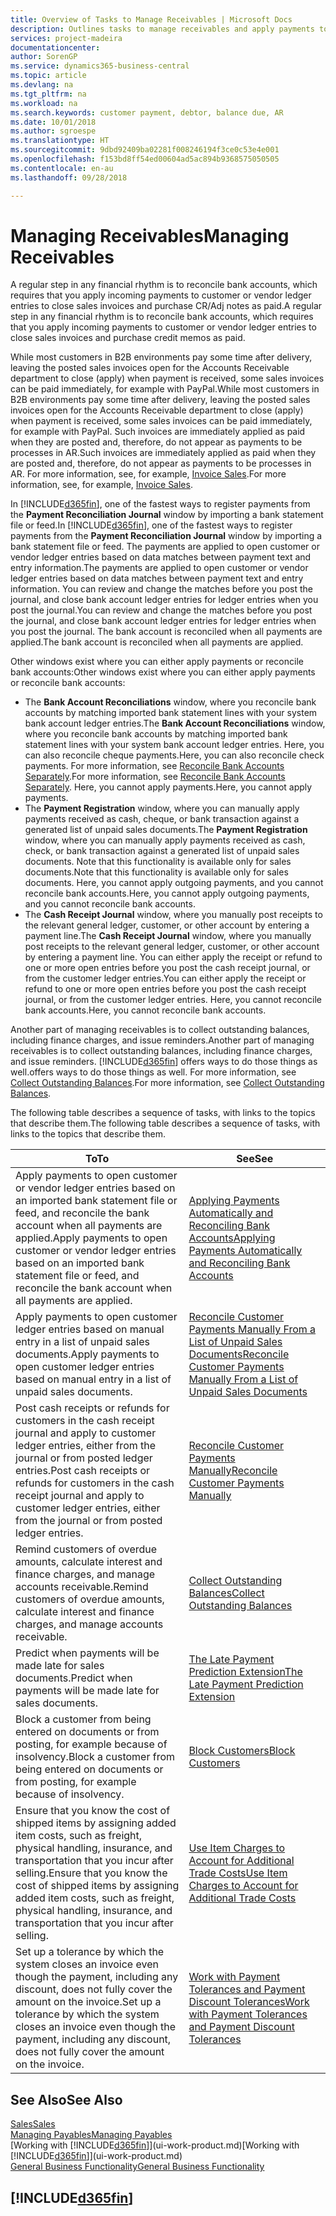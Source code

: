 ```yaml
---
title: Overview of Tasks to Manage Receivables | Microsoft Docs
description: Outlines tasks to manage receivables and apply payments to customer or vendor ledger entries.
services: project-madeira
documentationcenter: 
author: SorenGP
ms.service: dynamics365-business-central
ms.topic: article
ms.devlang: na
ms.tgt_pltfrm: na
ms.workload: na
ms.search.keywords: customer payment, debtor, balance due, AR
ms.date: 10/01/2018
ms.author: sgroespe
ms.translationtype: HT
ms.sourcegitcommit: 9dbd92409ba02281f008246194f3ce0c53e4e001
ms.openlocfilehash: f153bd8ff54ed00604ad5ac894b9368575050505
ms.contentlocale: en-au
ms.lasthandoff: 09/28/2018

---
```

# <a name="managing-receivables"></a><span data-ttu-id="ae7bd-103">Managing Receivables</span><span class="sxs-lookup"><span data-stu-id="ae7bd-103">Managing Receivables</span></span>
<span data-ttu-id="ae7bd-104">A regular step in any financial rhythm is to reconcile bank accounts, which requires that you apply incoming payments to customer or vendor ledger entries to close sales invoices and purchase CR/Adj notes as paid.</span><span class="sxs-lookup"><span data-stu-id="ae7bd-104">A regular step in any financial rhythm is to reconcile bank accounts, which requires that you apply incoming payments to customer or vendor ledger entries to close sales invoices and purchase credit memos as paid.</span></span>

<span data-ttu-id="ae7bd-105">While most customers in B2B environments pay some time after delivery, leaving the posted sales invoices open for the Accounts Receivable department to close (apply) when payment is received, some sales invoices can be paid immediately, for example with PayPal.</span><span class="sxs-lookup"><span data-stu-id="ae7bd-105">While most customers in B2B environments pay some time after delivery, leaving the posted sales invoices open for the Accounts Receivable department to close (apply) when payment is received, some sales invoices can be paid immediately, for example with PayPal.</span></span> <span data-ttu-id="ae7bd-106">Such invoices are immediately applied as paid when they are posted and, therefore, do not appear as payments to be processes in AR.</span><span class="sxs-lookup"><span data-stu-id="ae7bd-106">Such invoices are immediately applied as paid when they are posted and, therefore, do not appear as payments to be processes in AR.</span></span> <span data-ttu-id="ae7bd-107">For more information, see, for example, [Invoice Sales](sales-how-invoice-sales.md).</span><span class="sxs-lookup"><span data-stu-id="ae7bd-107">For more information, see, for example, [Invoice Sales](sales-how-invoice-sales.md).</span></span>  

<span data-ttu-id="ae7bd-108">In [!INCLUDE[d365fin](includes/d365fin_md.md)], one of the fastest ways to register payments from the **Payment Reconciliation Journal** window by importing a bank statement file or feed.</span><span class="sxs-lookup"><span data-stu-id="ae7bd-108">In [!INCLUDE[d365fin](includes/d365fin_md.md)], one of the fastest ways to register payments from the **Payment Reconciliation Journal** window by importing a bank statement file or feed.</span></span> <span data-ttu-id="ae7bd-109">The payments are applied to open customer or vendor ledger entries based on data matches between payment text and entry information.</span><span class="sxs-lookup"><span data-stu-id="ae7bd-109">The payments are applied to open customer or vendor ledger entries based on data matches between payment text and entry information.</span></span> <span data-ttu-id="ae7bd-110">You can review and change the matches before you post the journal, and close bank account ledger entries for ledger entries when you post the journal.</span><span class="sxs-lookup"><span data-stu-id="ae7bd-110">You can review and change the matches before you post the journal, and close bank account ledger entries for ledger entries when you post the journal.</span></span> <span data-ttu-id="ae7bd-111">The bank account is reconciled when all payments are applied.</span><span class="sxs-lookup"><span data-stu-id="ae7bd-111">The bank account is reconciled when all payments are applied.</span></span>

<span data-ttu-id="ae7bd-112">Other windows exist where you can either apply payments or reconcile bank accounts:</span><span class="sxs-lookup"><span data-stu-id="ae7bd-112">Other windows exist where you can either apply payments or reconcile bank accounts:</span></span>

* <span data-ttu-id="ae7bd-113">The **Bank Account Reconciliations** window, where you reconcile bank accounts by matching imported bank statement lines with your system bank account ledger entries.</span><span class="sxs-lookup"><span data-stu-id="ae7bd-113">The **Bank Account Reconciliations** window, where you reconcile bank accounts by matching imported bank statement lines with your system bank account ledger entries.</span></span> <span data-ttu-id="ae7bd-114">Here, you can also reconcile cheque payments.</span><span class="sxs-lookup"><span data-stu-id="ae7bd-114">Here, you can also reconcile check payments.</span></span> <span data-ttu-id="ae7bd-115">For more information, see [Reconcile Bank Accounts Separately](bank-how-reconcile-bank-accounts-separately.md).</span><span class="sxs-lookup"><span data-stu-id="ae7bd-115">For more information, see [Reconcile Bank Accounts Separately](bank-how-reconcile-bank-accounts-separately.md).</span></span> <span data-ttu-id="ae7bd-116">Here, you cannot apply payments.</span><span class="sxs-lookup"><span data-stu-id="ae7bd-116">Here, you cannot apply payments.</span></span>
* <span data-ttu-id="ae7bd-117">The **Payment Registration** window, where you can manually apply payments received as cash, cheque, or bank transaction against a generated list of unpaid sales documents.</span><span class="sxs-lookup"><span data-stu-id="ae7bd-117">The **Payment Registration** window, where you can manually apply payments received as cash, check, or bank transaction against a generated list of unpaid sales documents.</span></span> <span data-ttu-id="ae7bd-118">Note that this functionality is available only for sales documents.</span><span class="sxs-lookup"><span data-stu-id="ae7bd-118">Note that this functionality is available only for sales documents.</span></span> <span data-ttu-id="ae7bd-119">Here, you cannot apply outgoing payments, and you cannot reconcile bank accounts.</span><span class="sxs-lookup"><span data-stu-id="ae7bd-119">Here, you cannot apply outgoing payments, and you cannot reconcile bank accounts.</span></span>
* <span data-ttu-id="ae7bd-120">The **Cash Receipt Journal** window, where you manually post receipts to the relevant general ledger, customer, or other account by entering a payment line.</span><span class="sxs-lookup"><span data-stu-id="ae7bd-120">The **Cash Receipt Journal** window, where you manually post receipts to the relevant general ledger, customer, or other account by entering a payment line.</span></span> <span data-ttu-id="ae7bd-121">You can either apply the receipt or refund to one or more open entries before you post the cash receipt journal, or from the customer ledger entries.</span><span class="sxs-lookup"><span data-stu-id="ae7bd-121">You can either apply the receipt or refund to one or more open entries before you post the cash receipt journal, or from the customer ledger entries.</span></span> <span data-ttu-id="ae7bd-122">Here, you cannot reconcile bank accounts.</span><span class="sxs-lookup"><span data-stu-id="ae7bd-122">Here, you cannot reconcile bank accounts.</span></span>  

<span data-ttu-id="ae7bd-123">Another part of managing receivables is to collect outstanding balances, including finance charges, and issue reminders.</span><span class="sxs-lookup"><span data-stu-id="ae7bd-123">Another part of managing receivables is to collect outstanding balances, including finance charges, and issue reminders.</span></span> [!INCLUDE[d365fin](includes/d365fin_md.md)] <span data-ttu-id="ae7bd-124">offers ways to do those things as well.</span><span class="sxs-lookup"><span data-stu-id="ae7bd-124">offers ways to do those things as well.</span></span> <span data-ttu-id="ae7bd-125">For more information, see [Collect Outstanding Balances](receivables-collect-outstanding-balances.md).</span><span class="sxs-lookup"><span data-stu-id="ae7bd-125">For more information, see [Collect Outstanding Balances](receivables-collect-outstanding-balances.md).</span></span>  

<span data-ttu-id="ae7bd-126">The following table describes a sequence of tasks, with links to the topics that describe them.</span><span class="sxs-lookup"><span data-stu-id="ae7bd-126">The following table describes a sequence of tasks, with links to the topics that describe them.</span></span>  

| <span data-ttu-id="ae7bd-127">To</span><span class="sxs-lookup"><span data-stu-id="ae7bd-127">To</span></span> | <span data-ttu-id="ae7bd-128">See</span><span class="sxs-lookup"><span data-stu-id="ae7bd-128">See</span></span> |
| --- | --- |
| <span data-ttu-id="ae7bd-129">Apply payments to open customer or vendor ledger entries based on an imported bank statement file or feed, and reconcile the bank account when all payments are applied.</span><span class="sxs-lookup"><span data-stu-id="ae7bd-129">Apply payments to open customer or vendor ledger entries based on an imported bank statement file or feed, and reconcile the bank account when all payments are applied.</span></span> |[<span data-ttu-id="ae7bd-130">Applying Payments Automatically and Reconciling Bank Accounts</span><span class="sxs-lookup"><span data-stu-id="ae7bd-130">Applying Payments Automatically and Reconciling Bank Accounts</span></span>](receivables-apply-payments-auto-reconcile-bank-accounts.md) |
| <span data-ttu-id="ae7bd-131">Apply payments to open customer ledger entries based on manual entry in a list of unpaid sales documents.</span><span class="sxs-lookup"><span data-stu-id="ae7bd-131">Apply payments to open customer ledger entries based on manual entry in a list of unpaid sales documents.</span></span> |[<span data-ttu-id="ae7bd-132">Reconcile Customer Payments Manually From a List of Unpaid Sales Documents</span><span class="sxs-lookup"><span data-stu-id="ae7bd-132">Reconcile Customer Payments Manually From a List of Unpaid Sales Documents</span></span>](receivables-how-reconcile-customer-payments-list-unpaid-sales-documents.md) |
| <span data-ttu-id="ae7bd-133">Post cash receipts or refunds for customers in the cash receipt journal and apply to customer ledger entries, either from the journal or from posted ledger entries.</span><span class="sxs-lookup"><span data-stu-id="ae7bd-133">Post cash receipts or refunds for customers in the cash receipt journal and apply to customer ledger entries, either from the journal or from posted ledger entries.</span></span> |[<span data-ttu-id="ae7bd-134">Reconcile Customer Payments Manually</span><span class="sxs-lookup"><span data-stu-id="ae7bd-134">Reconcile Customer Payments Manually</span></span>](receivables-how-apply-sales-transactions-manually.md) |
| <span data-ttu-id="ae7bd-135">Remind customers of overdue amounts, calculate interest and finance charges, and manage accounts receivable.</span><span class="sxs-lookup"><span data-stu-id="ae7bd-135">Remind customers of overdue amounts, calculate interest and finance charges, and manage accounts receivable.</span></span> |[<span data-ttu-id="ae7bd-136">Collect Outstanding Balances</span><span class="sxs-lookup"><span data-stu-id="ae7bd-136">Collect Outstanding Balances</span></span>](receivables-collect-outstanding-balances.md) |
| <span data-ttu-id="ae7bd-137">Predict when payments will be made late for sales documents.</span><span class="sxs-lookup"><span data-stu-id="ae7bd-137">Predict when payments will be made late for sales documents.</span></span> | [<span data-ttu-id="ae7bd-138">The Late Payment Prediction Extension</span><span class="sxs-lookup"><span data-stu-id="ae7bd-138">The Late Payment Prediction Extension</span></span>](ui-extensions-late-payment-prediction.md) |
|<span data-ttu-id="ae7bd-139">Block a customer from being entered on documents or from posting, for example because of insolvency.</span><span class="sxs-lookup"><span data-stu-id="ae7bd-139">Block a customer from being entered on documents or from posting, for example because of insolvency.</span></span>|[<span data-ttu-id="ae7bd-140">Block Customers</span><span class="sxs-lookup"><span data-stu-id="ae7bd-140">Block Customers</span></span>](receivables-how-block-customers.md)|
|<span data-ttu-id="ae7bd-141">Ensure that you know the cost of shipped items by assigning added item costs, such as freight, physical handling, insurance, and transportation that you incur after selling.</span><span class="sxs-lookup"><span data-stu-id="ae7bd-141">Ensure that you know the cost of shipped items by assigning added item costs, such as freight, physical handling, insurance, and transportation that you incur after selling.</span></span>|[<span data-ttu-id="ae7bd-142">Use Item Charges to Account for Additional Trade Costs</span><span class="sxs-lookup"><span data-stu-id="ae7bd-142">Use Item Charges to Account for Additional Trade Costs</span></span>](payables-how-assign-item-charges.md)|
|<span data-ttu-id="ae7bd-143">Set up a tolerance by which the system closes an invoice even though the payment, including any discount, does not fully cover the amount on the invoice.</span><span class="sxs-lookup"><span data-stu-id="ae7bd-143">Set up a tolerance by which the system closes an invoice even though the payment, including any discount, does not fully cover the amount on the invoice.</span></span>|[<span data-ttu-id="ae7bd-144">Work with Payment Tolerances and Payment Discount Tolerances</span><span class="sxs-lookup"><span data-stu-id="ae7bd-144">Work with Payment Tolerances and Payment Discount Tolerances</span></span>](finance-payment-tolerance-and-payment-discount-tolerance.md)|
## <a name="see-also"></a><span data-ttu-id="ae7bd-145">See Also</span><span class="sxs-lookup"><span data-stu-id="ae7bd-145">See Also</span></span>
[<span data-ttu-id="ae7bd-146">Sales</span><span class="sxs-lookup"><span data-stu-id="ae7bd-146">Sales</span></span>](sales-manage-sales.md)  
[<span data-ttu-id="ae7bd-147">Managing Payables</span><span class="sxs-lookup"><span data-stu-id="ae7bd-147">Managing Payables</span></span>](payables-manage-payables.md)  
<span data-ttu-id="ae7bd-148">[Working with [!INCLUDE[d365fin](includes/d365fin_md.md)]](ui-work-product.md)</span><span class="sxs-lookup"><span data-stu-id="ae7bd-148">[Working with [!INCLUDE[d365fin](includes/d365fin_md.md)]](ui-work-product.md)</span></span>  
[<span data-ttu-id="ae7bd-149">General Business Functionality</span><span class="sxs-lookup"><span data-stu-id="ae7bd-149">General Business Functionality</span></span>](ui-across-business-areas.md)

## [!INCLUDE[d365fin](includes/free_trial_md.md)]  

